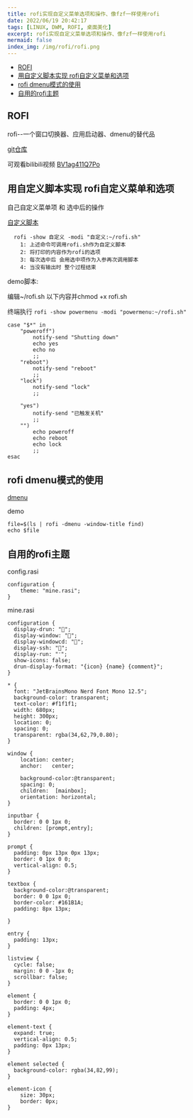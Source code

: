 ```yaml
---
title: rofi实现自定义菜单选项和操作、像fzf一样使用rofi
date: 2022/06/19 20:42:17
tags: [LINUX, DWM, ROFI, 桌面美化]
excerpt: rofi实现自定义菜单选项和操作、像fzf一样使用rofi
mermaid: false
index_img: /img/rofi/rofi.png
---
```


<!-- markdown-toc GitLab -->

* [ROFI](#rofi)
* [用自定义脚本实现 rofi自定义菜单和选项](#用自定义脚本实现-rofi自定义菜单和选项)
* [rofi dmenu模式的使用](#rofi-dmenu模式的使用)
* [自用的rofi主题](#自用的rofi主题)

<!-- markdown-toc -->

## ROFI

rofi--一个窗口切换器、应用启动器、dmenu的替代品

[git仓库](https://github.com/davatorium/rofi#modes)

可观看bilibili视频 [BV1ag411Q7Po](https://www.bilibili.com/video/BV1ag411Q7Po/)

## 用自定义脚本实现 rofi自定义菜单和选项

自己自定义菜单项 和 选中后的操作

[自定义脚本](https://github.com/davatorium/rofi/blob/next/doc/rofi-script.5.markdown)

```plaintext
  rofi -show 自定义 -modi "自定义:~/rofi.sh"
    1: 上述命令可调用rofi.sh作为自定义脚本
    2: 将打印的内容作为rofi的选项
    3: 每次选中后 会用选中项作为入参再次调用脚本
    4: 当没有输出时 整个过程结束
```

demo脚本:

编辑~/rofi.sh 以下内容并chmod +x rofi.sh

终端执行 `rofi -show powermenu -modi "powermenu:~/rofi.sh"`

```plaintext
case "$*" in
    "poweroff") 
        notify-send "Shutting down"
        echo yes
        echo no
        ;;
    "reboot")
        notify-send "reboot"
        ;;
    "lock")
        notify-send "lock"
        ;;

    "yes")
        notify-send "已触发关机"
        ;;
    "")
        echo poweroff
        echo reboot
        echo lock
        ;;
esac
```

## rofi dmenu模式的使用

[dmenu](https://github.com/davatorium/rofi/blob/next/doc/rofi-dmenu.5.markdown)

demo

```shell
file=$(ls | rofi -dmenu -window-title find)
echo $file
```

## 自用的rofi主题

config.rasi
```plaintext
configuration {
    theme: "mine.rasi";
}
```

mine.rasi
```plaintext
configuration {
  display-drun: "";
  display-window: "";
  display-windowcd: "";
  display-ssh: "";
  display-run: "﮸";
  show-icons: false;
  drun-display-format: "{icon} {name} {comment}";
}

* {
  font: "JetBrainsMono Nerd Font Mono 12.5";
  background-color: transparent;
  text-color: #f1f1f1;
  width: 680px;
  height: 300px;
  location: 0;
  spacing: 0;
  transparent: rgba(34,62,79,0.80);
}

window {
    location: center;
    anchor:   center;

    background-color:@transparent;
    spacing: 0;
    children:  [mainbox];
    orientation: horizontal;
}

inputbar {
  border: 0 0 1px 0;
  children: [prompt,entry];
}

prompt {
  padding: 0px 13px 0px 13px;
  border: 0 1px 0 0;
  vertical-align: 0.5;
}

textbox {
  background-color:@transparent;
  border: 0 0 1px 0;
  border-color: #161B1A;
  padding: 8px 13px;

}

entry {
  padding: 13px;
}

listview {
  cycle: false;
  margin: 0 0 -1px 0;
  scrollbar: false;
}

element {
  border: 0 0 1px 0;
  padding: 4px;
}

element-text {
  expand: true;
  vertical-align: 0.5;
  padding: 0px 13px;
}

element selected {
  background-color: rgba(34,82,99);
}

element-icon {
    size: 30px;
    border: 0px;
}
```
